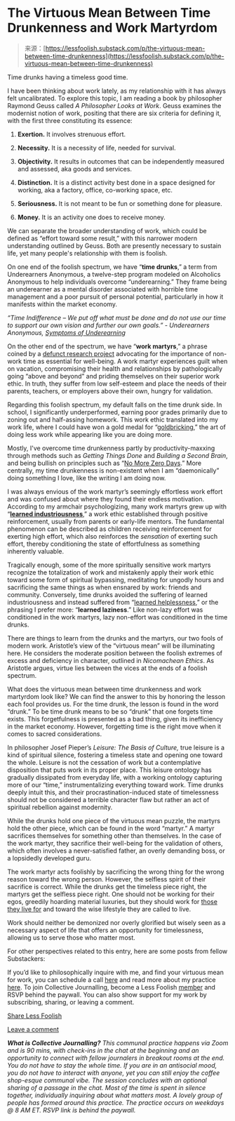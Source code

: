 <!--yml
category: 未分类
date: 2024-05-29 13:21:21
-->

# The Virtuous Mean Between Time Drunkenness and Work Martyrdom

> 来源：[https://lessfoolish.substack.com/p/the-virtuous-mean-between-time-drunkenness](https://lessfoolish.substack.com/p/the-virtuous-mean-between-time-drunkenness)

Time drunks having a timeless good time.

I have been thinking about work lately, as my relationship with it has always felt uncalibrated. To explore this topic, I am reading a book by philosopher Raymond Geuss called *A Philosopher Looks at Work*. Geuss examines the modernist notion of work, positing that there are six criteria for defining it, with the first three constituting its essence:

1.  **Exertion.** It involves strenuous effort.

2.  **Necessity.** It is a necessity of life, needed for survival.

3.  **Objectivity.** It results in outcomes that can be independently measured and assessed, aka goods and services.

4.  **Distinction.** It is a distinct activity best done in a space designed for working, aka a factory, office, co-working space, etc.

5.  **Seriousness.** It is not meant to be fun or something done for pleasure.

6.  **Money.** It is an activity one does to receive money.

We can separate the broader understanding of work, which could be defined as “effort toward some result,” with this narrower modern understanding outlined by Geuss. Both are presently necessary to sustain life, yet many people's relationship with them is foolish.

On one end of the foolish spectrum, we have “**time drunks**,” a term from Underearners Anonymous, a twelve-step program modeled on Alcoholics Anonymous to help individuals overcome “underearning.” They frame being an underearner as a mental disorder associated with horrible time management and a poor pursuit of personal potential, particularly in how it manifests within the market economy.

*“Time Indifference – We put off what must be done and do not use our time to support our own vision and further our own goals.” - Underearners Anonymous, [Symptoms of Underearning](https://www.underearnersanonymous.org/wp-content/uploads/2018/11/UA-Symptoms-Tools.pdf)*

On the other end of the spectrum, we have “**work martyrs**,” a phrase coined by a [defunct research project](http://web.archive.org/web/20150901000000*/http://www.projecttimeoff.com/) advocating for the importance of non-work time as essential for well-being. A work martyr experiences guilt when on vacation, compromising their health and relationships by pathologically going “above and beyond” and priding themselves on their superior work ethic. In truth, they suffer from low self-esteem and place the needs of their parents, teachers, or employers above their own, hungry for validation.

Regarding this foolish spectrum, my default falls on the time drunk side. In school, I significantly underperformed, earning poor grades primarily due to zoning out and half-assing homework. This work ethic translated into my work life, where I could have won a gold medal for “[goldbricking](https://en.wikipedia.org/wiki/Goldbricking),” the art of doing less work while appearing like you are doing more.

Mostly, I've overcome time drunkenness partly by productivity-maxxing through methods such as *Getting Things Done* and *Building a Second Brain*, and being bullish on principles such as “[No More Zero Days](https://lessfoolish.substack.com/p/choose-your-hard-practical-principles).” More centrally, my time drunkenness is non-existent when I am “daemonically” doing something I love, like the writing I am doing now.

I was always envious of the work martyr’s seemingly effortless work effort and was confused about where they found their endless motivation. According to my armchair psychologizing, many work martyrs grew up with “**[learned industriousness](https://en.wikipedia.org/wiki/Learned_industriousness)**,” a work ethic established through positive reinforcement, usually from parents or early-life mentors. The fundamental phenomenon can be described as children receiving reinforcement for exerting high effort, which also reinforces the *sensation* of exerting such effort, thereby conditioning the state of effortfulness as something inherently valuable.

Tragically enough, some of the more spiritually sensitive work martyrs recognize the totalization of work and mistakenly apply their work ethic toward some form of spiritual bypassing, meditating for ungodly hours and sacrificing the same things as when ensnared by work: friends and community. Conversely, time drunks avoided the suffering of learned industriousness and instead suffered from “[learned helplessness](https://en.wikipedia.org/wiki/Learned_helplessness),” or the phrasing I prefer more: “**learned laziness**.” Like non-lazy effort was conditioned in the work martyrs, lazy non-effort was conditioned in the time drunks.

There are things to learn from the drunks and the martyrs, our two fools of modern work. Aristotle’s view of the “virtuous mean” will be illuminating here. He considers the moderate position between the foolish extremes of excess and deficiency in character, outlined in *Nicomachean Ethics*. As Aristotle argues, virtue lies between the vices at the ends of a foolish spectrum.

What does the virtuous mean between time drunkenness and work martyrdom look like? We can find the answer to this by honoring the lesson each fool provides us. For the time drunk, the lesson is found in the word “drunk.” To be time drunk means to be so “drunk” that one forgets time exists. This forgetfulness is presented as a bad thing, given its inefficiency in the market economy. However, forgetting time is the right move when it comes to sacred considerations.

In philosopher Josef Pieper’s *Leisure: The Basis of Culture,* true leisure is a kind of spiritual silence, fostering a timeless state and opening one toward the whole. Leisure is not the cessation of work but a contemplative disposition that puts work in its proper place. This leisure ontology has gradually dissipated from everyday life, with a working ontology capturing more of our “time,” instrumentalizing everything toward work. Time drunks deeply intuit this, and their procrastination-induced state of timelessness should not be considered a terrible character flaw but rather an act of spiritual rebellion against modernity.

While the drunks hold one piece of the virtuous mean puzzle, the martyrs hold the other piece, which can be found in the word “martyr.” A martyr sacrifices themselves for something other than themselves. In the case of the work martyr, they sacrifice their well-being for the validation of others, which often involves a never-satisfied father, an overly demanding boss, or a lopsidedly developed guru.

The work martyr acts foolishly by sacrificing the wrong thing for the wrong reason toward the wrong person. However, the selfless spirit of their sacrifice is correct. While the drunks get the timeless piece right, the martyrs get the selfless piece right. One should not be working for their egos, greedily hoarding material luxuries, but they should work for [those they live for](https://lessfoolish.substack.com/p/who-are-you-living-for) and toward the wise lifestyle they are called to live.

Work should neither be demonized nor overly glorified but wisely seen as a necessary aspect of life that offers an opportunity for timelessness, allowing us to serve those who matter most.

For other perspectives related to this entry, here are some posts from fellow Substackers:

If you’d like to philosophically inquire with me, and find your virtuous mean for work, you can schedule a call [here](https://calendly.com/peterlimberg/xknot?month=2024-01) and read more about my practice [here](https://lessfoolish.substack.com/p/new-year-new-guide-an-invitation). To join Collective Journalling, become a Less Foolish [member](https://lessfoolish.substack.com/subscribe) and RSVP behind the paywall. You can also show support for my work by subscribing, sharing, or leaving a comment.

[Share Less Foolish](https://lessfoolish.substack.com/?utm_source=substack&utm_medium=email&utm_content=share&action=share)

[Leave a comment](https://lessfoolish.substack.com/p/unpsyopable/comments)

***What is Collective Journalling?** This communal practice happens via Zoom and is 90 mins, with check-ins in the chat at the beginning and an opportunity to connect with fellow journalers in breakout rooms at the end. You do not have to stay the whole time. If you are in an antisocial mood, you do not have to interact with anyone, yet you can still enjoy the coffee shop-esque communal vibe. The session concludes with an optional sharing of a passage in the chat. Most of the time is spent in silence together, individually inquiring about what matters most. A lovely group of people has formed around this practice. The practice occurs on weekdays @ 8 AM ET. RSVP link is behind the paywall.*